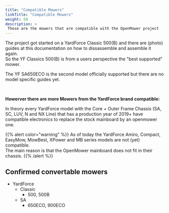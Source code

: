 ```yaml
---
title: "Compatible Mowers"
linkTitle: "Compatible Mowers"
weight: 50
description: >
 These are the mowers that are compatible with the OpenMower project
---
```


The project got started on a YardForce Classic 500(B) and there are (photo) guides at this documentation on how to dissassemble and assemble it again.  
So the YF Classics 500(B) is from a users perspective the "best supported" mower.

The YF SA650ECO is the second model officially supported but there are no model specific guides yet.

<br>

**Howerver there are more Mowers from the YardForce brand compatible:**

In theory every YardForce model with the Core + Outer Frame Chassis (SA, SC, LUV, N and NX Line) that has a production year of 2019+ have compatible electronics to replace the stock mainboard by an openmower one.

{{% alert color="warning" %}}
As of today the YardForce Amiro, Compact, EasyMow, MowBest, XPower and MB series models are not (yet) compatible.  
The main reason is that the OpenMower mainboard does not fit in their chassis.
{{% /alert %}}


## Confirmed convertable mowers

 - YardForce
   - Classic
     - 500, 500B
   - SA
     - 650ECO, 900ECO
